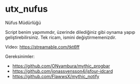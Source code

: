# utx_nufus
Nüfus Müdürlüğü

Script benim yapımımdır, üzerinde dilediğiniz gibi oynama yapıp geliştirebilirsiniz. Tek ricam, ismini değiştirmemenizdir.

Video: https://streamable.com/tkt6ff

Gereksinimler:
- https://github.com/ONyambura/mythic_progbar
- https://github.com/jonassvensson4/jsfour-idcard
- https://github.com/FlawwsX/mythic_notify
